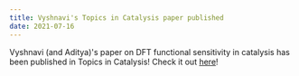 ```yaml
---
title: Vyshnavi's Topics in Catalysis paper published
date: 2021-07-16
---
```


Vyshnavi (and Aditya)'s paper on DFT functional sensitivity in catalysis has been published in Topics in Catalysis! Check it out [here](https://link.springer.com/article/10.1007/s11244-021-01482-5)!

<!--more-->
